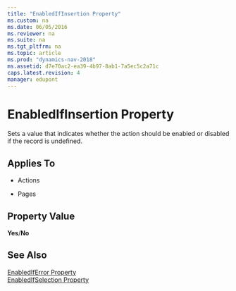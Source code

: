 ```yaml
---
title: "EnabledIfInsertion Property"
ms.custom: na
ms.date: 06/05/2016
ms.reviewer: na
ms.suite: na
ms.tgt_pltfrm: na
ms.topic: article
ms.prod: "dynamics-nav-2018"
ms.assetid: d7e70ac2-ea39-4b97-8ab1-7a5ec5c2a71c
caps.latest.revision: 4
manager: edupont
---
```

# EnabledIfInsertion Property
Sets a value that indicates whether the action should be enabled or disabled if the record is undefined.  
  
## Applies To  
  
-   Actions  
  
-   Pages  
  
## Property Value  
 **Yes**/**No**  
  
## See Also  
 [EnabledIfError Property](EnabledIfError-Property.md)   
 [EnabledIfSelection Property](EnabledIfSelection-Property.md)
